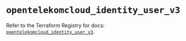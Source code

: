 # `opentelekomcloud_identity_user_v3`

Refer to the Terraform Registry for docs: [`opentelekomcloud_identity_user_v3`](https://registry.terraform.io/providers/opentelekomcloud/opentelekomcloud/1.35.15/docs/resources/identity_user_v3).
